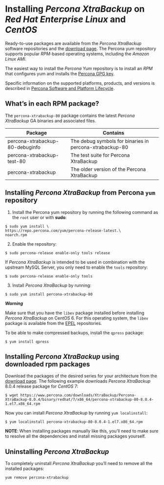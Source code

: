 # Installing *Percona XtraBackup* on *Red Hat Enterprise Linux* and *CentOS*

Ready-to-use packages are available from the *Percona XtraBackup* software
repositories and the [download page](https://www.percona.com/downloads/XtraBackup/). The Percona yum repository supports popular *RPM*-based operating systems, including the *Amazon
Linux AMI*.

The easiest way to install the *Percona Yum* repository is to install an *RPM*
that configures yum and installs the [Percona GPG key](https://www.percona.com/downloads/RPM-GPG-KEY-percona).

Specific information on the supported platforms, products, and versions is described in [Percona Software and Platform Lifecycle](https://www.percona.com/services/policies/percona-software-platform-lifecycle#mysql).

## What’s in each RPM package?

The `percona-xtrabackup-80` package contains the latest *Percona XtraBackup*
GA binaries and associated files.

|Package|Contains|
|--- |--- |
|percona-xtrabackup-80-debuginfo|The debug symbols for binaries in percona-xtrabackup-80|
|percona-xtrabackup-test-80|The test suite for Percona XtraBackup|
|percona-xtrabackup|The older version of the Percona XtraBackup|



## Installing *Percona XtraBackup* from Percona `yum` repository


1. Install the Percona yum repository by running the following command as the
`root` user or with **sudo**: 

 ```shell
 $ sudo yum install \
 https://repo.percona.com/yum/percona-release-latest.\
 noarch.rpm
 ```

2. Enable the repository: 

 ```shell
 $ sudo percona-release enable-only tools release
 ````

If *Percona XtraBackup* is intended to be used in combination with
the upstream MySQL Server, you only need to enable the `tools`
repository: 

```shell
$ sudo percona-release enable-only tools
```

3. Install *Percona XtraBackup* by running:

 ```shell
$ sudo yum install percona-xtrabackup-80
 ```

**_Warning_**

Make sure that you have the `libev` package installed before
installing *Percona XtraBackup* on CentOS 6. For this operating system, the
`libev` package is available from the [EPEL](https://fedoraproject.org/wiki/EPEL) repositories.


To be able to make compressed backups, install the `qpress` package:

```shell
$ yum install qpress
```


## Installing *Percona XtraBackup* using downloaded rpm packages

Download the packages of the desired series for your architecture from the
[download page](https://www.percona.com/downloads/XtraBackup/). The following
example downloads *Percona XtraBackup* 8.0.4 release package for *CentOS*
7:

```shell
$ wget https://www.percona.com/downloads/XtraBackup/Percona-XtraBackup-8.0.4/binary/redhat/7/x86_64/percona-xtrabackup-80-8.0.4-1.el7.x86_64.rpm
```

Now you can install *Percona XtraBackup* by running `yum localinstall`:

```shell
$ yum localinstall percona-xtrabackup-80-8.0.4-1.el7.x86_64.rpm
```

**NOTE**: When installing packages manually like this, you’ll need to make sure to
resolve all the dependencies and install missing packages yourself.

## Uninstalling *Percona XtraBackup*

To completely uninstall *Percona XtraBackup* you’ll need to remove all the
installed packages: 
```shell
yum remove percona-xtrabackup
```

